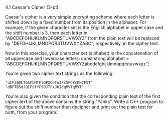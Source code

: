 4.1 Caesar's Cipher (3-pt)

Caesar's cipher is a very simple encrypting scheme where each letter is shifted down by a fixed number from its position in the alphabet. For example, if the given character set is the English alphabet in upper case and the shift number is 3, then each letter in "ABCDEFGHIJKLMNOPQRSTUVWXYZ" from the plain text will be replaced by "DEFGHIJKLMNOPQRSTUVWXYZABC", respectively, in the cipher text.

Now in this exercise, your character set (alphabet) is the concatenation of all uppercase and lowercase letters:
    const string alphabet = "ABCDEFGHIJKLMNOPQRSTUVWXYZabcdefghijklmnopqrstuvwxyz";

You're given two cipher text strings as the following. 

    "uIFzBOLTbSFbMTPlOPXObTuIFcSPOYcPNCFST"
    "dBFTBSdJQIFSfYFSDJTFxJUIdqMVTqMVT"

You're also given the condition that the corresponding plain text of the first cipher text of the above contains the string "Yanks". Write a C++ program to figure out the shift number then decipher and print out the plain text for both, from your program.